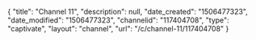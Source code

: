 {
    "title": "Channel 11",
    "description": null,
    "date_created": "1506477323",
    "date_modified": "1506477323",
    "channelid": "117404708",
    "type": "captivate",
    "layout": "channel",
    "url": "\/c\/channel-11\/117404708"
}